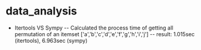 # data_analysis
- Itertools VS Sympy
-- Calculated the process time of getting all permutation of an itemset ['a','b','c','d','e','f','g','h','i','j']
-- result: 1.015sec (itertools), 6.963sec (sympy)
